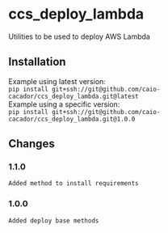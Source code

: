 # ccs_deploy_lambda
Utilities to be used to deploy AWS Lambda

## Installation
Example using latest version:\
`pip install git+ssh://git@github.com/caio-cacador/ccs_deploy_lambda.git@latest`\
Example using a specific version:\
`pip install git+ssh://git@github.com/caio-cacador/ccs_deploy_lambda.git@1.0.0`

## Changes

### 1.1.0
`Added method to install requirements`

### 1.0.0
`Added deploy base methods`

